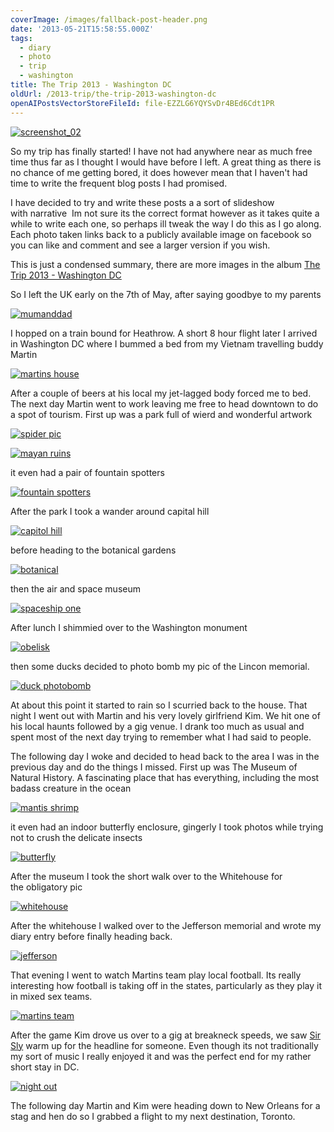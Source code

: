 ```yaml
---
coverImage: /images/fallback-post-header.png
date: '2013-05-21T15:58:55.000Z'
tags:
  - diary
  - photo
  - trip
  - washington
title: The Trip 2013 - Washington DC
oldUrl: /2013-trip/the-trip-2013-washington-dc
openAIPostsVectorStoreFileId: file-EZZLG6YQYSvDr4BEd6Cdt1PR
---
```


[![screenshot_02](/wp-content/uploads/2013/05/screenshot_02.png)](/wp-content/uploads/2013/05/screenshot_02.png)

So my trip has finally started! I have not had anywhere near as much free time thus far as I thought I would have before I left. A great thing as there is no chance of me getting bored, it does however mean that I haven't had time to write the frequent blog posts I had promised.

<!-- more -->

I have decided to try and write these posts a a sort of slideshow with narrative  Im not sure its the correct format however as it takes quite a while to write each one, so perhaps ill tweak the way I do this as I go along. Each photo taken links back to a publicly available image on facebook so you can like and comment and see a larger version if you wish.

This is just a condensed summary, there are more images in the album [The Trip 2013 - Washington DC](https://www.facebook.com/media/set/?set=a.10151640158721031.1073741830.593661030&type=1&l=5197ba3b4a)

So I left the UK early on the 7th of May, after saying goodbye to my parents

[![mumanddad](/wp-content/uploads/2013/05/mumanddad.jpg)](https://www.facebook.com/photo.php?fbid=10151640173181031&set=a.10151640158721031.1073741830.593661030&type=3&theater)

I hopped on a train bound for Heathrow. A short 8 hour flight later I arrived in Washington DC where I bummed a bed from my Vietnam travelling buddy Martin

[![martins house](/wp-content/uploads/2013/05/martins-house.jpg)](https://www.facebook.com/photo.php?fbid=10151640179236031&set=a.10151640158721031.1073741830.593661030&type=3&theater)

After a couple of beers at his local my jet-lagged body forced me to bed. The next day Martin went to work leaving me free to head downtown to do a spot of tourism. First up was a park full of wierd and wonderful artwork

[![spider pic](/wp-content/uploads/2013/05/spider-pic.jpg)](https://www.facebook.com/photo.php?fbid=10151640190041031&set=a.10151640158721031.1073741830.593661030&type=3&theater)

[![mayan ruins](/wp-content/uploads/2013/05/mayan-ruins.jpg)](https://www.facebook.com/photo.php?fbid=10151640194986031&set=a.10151640158721031.1073741830.593661030&type=3&theater)

it even had a pair of fountain spotters

[![fountain spotters](/wp-content/uploads/2013/05/fountain-spotters.jpg)](https://www.facebook.com/photo.php?fbid=10151640191006031&set=a.10151640158721031.1073741830.593661030&type=3&theater)

After the park I took a wander around capital hill

[![capitol hill](/wp-content/uploads/2013/05/capitol-hill.jpg)](https://www.facebook.com/photo.php?fbid=10151640198656031&set=a.10151640158721031.1073741830.593661030&type=3&theater)

before heading to the botanical gardens

[![botanical](/wp-content/uploads/2013/05/botanical.jpg)](https://www.facebook.com/photo.php?fbid=10151640212346031&set=a.10151640158721031.1073741830.593661030&type=3&theater)

then the air and space museum

[![spaceship one](/wp-content/uploads/2013/05/spaceship-one.jpg)](https://www.facebook.com/photo.php?fbid=10151640223256031&set=a.10151640158721031.1073741830.593661030&type=3&theater)

After lunch I shimmied over to the Washington monument

[![obelisk](/wp-content/uploads/2013/05/obelisk.jpg)](https://www.facebook.com/photo.php?fbid=10151640227906031&set=a.10151640158721031.1073741830.593661030&type=3&theater)

then some ducks decided to photo bomb my pic of the Lincon memorial.

[![duck photobomb](/wp-content/uploads/2013/05/duck-photobomb.jpg)](https://www.facebook.com/photo.php?fbid=10151640231586031&set=a.10151640158721031.1073741830.593661030&type=3&theater)

At about this point it started to rain so I scurried back to the house. That night I went out with Martin and his very lovely girlfriend Kim. We hit one of his local haunts followed by a gig venue. I drank too much as usual and spent most of the next day trying to remember what I had said to people.

The following day I woke and decided to head back to the area I was in the previous day and do the things I missed. First up was The Museum of Natural History. A fascinating place that has everything, including the most badass creature in the ocean

[![mantis shrimp](/wp-content/uploads/2013/05/mantis-shrimp.jpg)](https://www.facebook.com/photo.php?fbid=10151640234691031&set=a.10151640158721031.1073741830.593661030&type=3&theater)

it even had an indoor butterfly enclosure, gingerly I took photos while trying not to crush the delicate insects

[![butterfly](/wp-content/uploads/2013/05/butterfly.jpg)](https://www.facebook.com/photo.php?fbid=10151640242761031&set=a.10151640158721031.1073741830.593661030&type=3&theater)

After the museum I took the short walk over to the Whitehouse for the obligatory pic

[![whitehouse](/wp-content/uploads/2013/05/whitehouse.jpg)](https://www.facebook.com/photo.php?fbid=10151640243686031&set=a.10151640158721031.1073741830.593661030&type=3&theater)

After the whitehouse I walked over to the Jefferson memorial and wrote my diary entry before finally heading back.

[![jefferson](/wp-content/uploads/2013/05/jefferson.jpg)](https://www.facebook.com/photo.php?fbid=10151640246986031&set=a.10151640158721031.1073741830.593661030&type=3&theater)

That evening I went to watch Martins team play local football. Its really interesting how football is taking off in the states, particularly as they play it in mixed sex teams.

[![martins team](/wp-content/uploads/2013/05/martins-team.jpg)](https://www.facebook.com/photo.php?fbid=10151640247956031&set=a.10151640158721031.1073741830.593661030&type=3&theater)

After the game Kim drove us over to a gig at breakneck speeds, we saw [Sir Sly](https://soundcloud.com/sirsly) warm up for the headline for someone. Even though its not traditionally my sort of music I really enjoyed it and was the perfect end for my rather short stay in DC.

[![night out](/wp-content/uploads/2013/05/night-out.jpg)](https://www.facebook.com/photo.php?fbid=10151640248756031&set=a.10151640158721031.1073741830.593661030&type=3&theater)

The following day Martin and Kim were heading down to New Orleans for a stag and hen do so I grabbed a flight to my next destination, Toronto.
